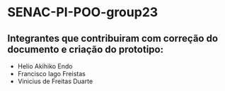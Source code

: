 # SENAC-PI-POO-group23

## Integrantes que contribuiram com correção do documento e criação do prototipo:

- Helio Akihiko Endo
- Francisco Iago Freistas
- Vinicius de Freitas Duarte
